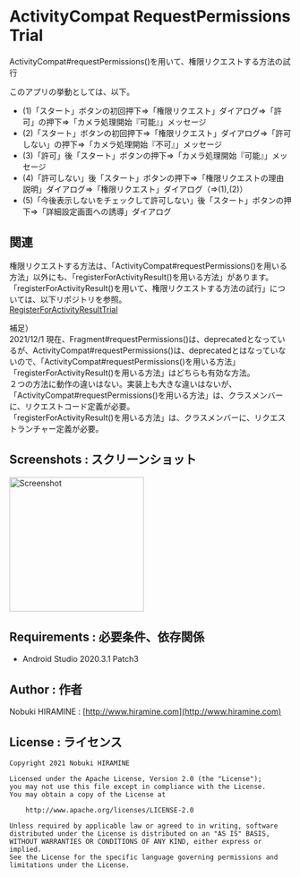 # ActivityCompat RequestPermissions Trial
ActivityCompat#requestPermissions()を用いて、権限リクエストする方法の試行

このアプリの挙動としては、以下。
- (1)「スタート」ボタンの初回押下⇒「権限リクエスト」ダイアログ⇒「許可」の押下⇒「カメラ処理開始『可能』」メッセージ
- (2)「スタート」ボタンの初回押下⇒「権限リクエスト」ダイアログ⇒「許可しない」の押下⇒「カメラ処理開始『不可』」メッセージ
- (3)「許可」後「スタート」ボタンの押下⇒「カメラ処理開始『可能』」メッセージ
- (4)「許可しない」後「スタート」ボタンの押下⇒「権限リクエストの理由説明」ダイアログ⇒「権限リクエスト」ダイアログ（⇒(1),(2)）
- (5)「今後表示しないをチェックして許可しない」後「スタート」ボタンの押下⇒「詳細設定画面への誘導」ダイアログ

## 関連
権限リクエストする方法は、「ActivityCompat#requestPermissions()を用いる方法」以外にも、「registerForActivityResult()を用いる方法」があります。  
「registerForActivityResult()を用いて、権限リクエストする方法の試行」については、以下リポジトリを参照。  
[RegisterForActivityResultTrial](https://github.com/nobukihiramine/RegisterForActivityResultTrial)

補足）  
2021/12/1 現在、Fragment#requestPermissions()は、deprecatedとなっているが、ActivityCompat#requestPermissions()は、deprecatedとはなっていないので、「ActivityCompat#requestPermissions()を用いる方法」「registerForActivityResult()を用いる方法」はどちらも有効な方法。  
２つの方法に動作の違いはない。実装上も大きな違いはないが、  
「ActivityCompat#requestPermissions()を用いる方法」は、クラスメンバーに、リクエストコード定義が必要。  
「registerForActivityResult()を用いる方法」は、クラスメンバーに、リクエストランチャー定義が必要。

## Screenshots : スクリーンショット
<img src="images/screenshot_anim01.gif" width="240" alt="Screenshot"/>

## Requirements : 必要条件、依存関係
- Android Studio 2020.3.1 Patch3

## Author : 作者
Nobuki HIRAMINE : [http://www.hiramine.com](http://www.hiramine.com)

## License : ライセンス
```
Copyright 2021 Nobuki HIRAMINE

Licensed under the Apache License, Version 2.0 (the "License");
you may not use this file except in compliance with the License.
You may obtain a copy of the License at

    http://www.apache.org/licenses/LICENSE-2.0

Unless required by applicable law or agreed to in writing, software
distributed under the License is distributed on an "AS IS" BASIS,
WITHOUT WARRANTIES OR CONDITIONS OF ANY KIND, either express or implied.
See the License for the specific language governing permissions and
limitations under the License.
```

